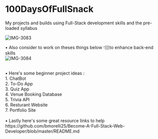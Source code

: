# 100DaysOfFullSnack
My projects and builds using Full-Stack development skills and the pre-loaded syllabus 
<br>


![IMG-3083](https://user-images.githubusercontent.com/64378078/131769121-5cdf9a30-94ba-4796-b631-9fbea945709e.JPG)
<br>

• Also consider to work on theses things below 👇🏽to enhance back-end skills
<br>
![IMG-3084](https://user-images.githubusercontent.com/64378078/131769312-7c0bc9f8-54cd-4b38-b0ba-ae4246ecdebc.jpg)

<br>
• Here's some beginner project ideas : <br>
         1. ChatBot <br>
         2. To-Do App <br>
         3. Quiz App <br>
         4. Venue Booking Database <br>
         5. Trivia API <br>
         6. Resturant Website <br>
         7. Portfolio Site <br>
         
 <br>
• Lastly here's some great resource links to help <br>
https://github.com/bmorelli25/Become-A-Full-Stack-Web-Developer/blob/master/README.md




